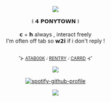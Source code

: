 <div align="center">

![](https://64.media.tumblr.com/685dec52ab56c62ee24d1f8d3d5c2a15/3bca9ceaa153f419-8a/s1280x1920/78d510083027b73e7960de4ed8bd47c4eed94780.pnj)

</div> <div align="center"> ꒰ 𝟰 𝗣𝗢𝗡𝗬𝗧𝗢𝗪𝗡 ꒱
</div> <div align="center">   ⠀⠀
</div> <div align="center"> 𝗰 + 𝗵 always , interact freely
</div> <div align="center"> I'm often off tab so 𝘄𝟮𝗶 if i don't reply !
</div> <div align="center">   ⠀⠀

 <sub> ˚⊱ [ATAB00K](https://saweden.atabook.org/)   ݁˖  [RENTRY](https://rentry.co/saweden)   ݁˖  [CARRD](https://saweden.carrd.co/) ⊰˚ <sub>

![](https://files.catbox.moe/xrczls.png)

</div> <div align="center">  

[![spotify-github-profile](https://spotify-github-profile.kittinanx.com/api/view?uid=hs3smmv24lmol8cds0yebbwe2&cover_image=true&theme=natemoo-re&show_offline=true&background_color=121212&interchange=true&bar_color=53b14f&bar_color_cover=false)](https://github.com/kittinan/spotify-github-profile) 

![](https://64.media.tumblr.com/685dec52ab56c62ee24d1f8d3d5c2a15/3bca9ceaa153f419-8a/s1280x1920/78d510083027b73e7960de4ed8bd47c4eed94780.pnj)
